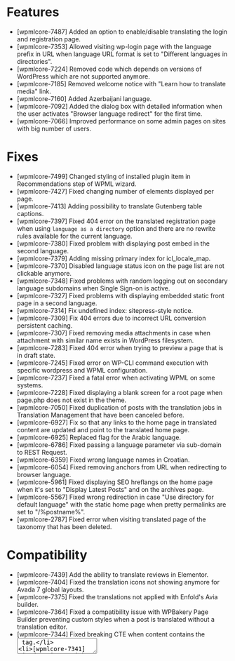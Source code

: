 # Features
* [wpmlcore-7487] Added an option to enable/disable translating the login and registration page.
* [wpmlcore-7353] Allowed visiting wp-login page with the language prefix in URL when language URL format is set to "Different languages in directories".
* [wpmlcore-7224] Removed code which depends on versions of WordPress which are not supported anymore.
* [wpmlcore-7185] Removed welcome notice with "Learn how to translate media" link.
* [wpmlcore-7160] Added Azerbaijani language.
* [wpmlcore-7092] Added the dialog box with detailed information when the user activates "Browser language redirect" for the first time.
* [wpmlcore-7066] Improved performance on some admin pages on sites with big number of users.

# Fixes
* [wpmlcore-7499] Changed styling of installed plugin item in Recommendations step of WPML wizard.
* [wpmlcore-7427] Fixed changing number of elements displayed per page.
* [wpmlcore-7413] Adding possibility to translate Gutenberg table captions.
* [wpmlcore-7397] Fixed 404 error on the translated registration page when using `language as a directory` option and there are no rewrite rules available for the current language.
* [wpmlcore-7380] Fixed problem with displaying post embed in the second language.
* [wpmlcore-7379] Adding missing primary index for icl_locale_map.
* [wpmlcore-7370] Disabled language status icon on the page list are not clickable anymore.
* [wpmlcore-7348] Fixed problems with random logging out on secondary language subdomains when Single Sign-on is active.
* [wpmlcore-7327] Fixed problems with displaying embedded static front page in a second language.
* [wpmlcore-7314] Fix undefined index: sitepress-style notice.
* [wpmlcore-7309] Fix 404 errors due to incorrect URL conversion persistent caching.
* [wpmlcore-7307] Fixed removing media attachments in case when attachment with similar name exists in WordPress filesystem.
* [wpmlcore-7283] Fixed 404 error when trying to preview a page that is in draft state.
* [wpmlcore-7245] Fixed error on WP-CLI command execution with specific wordpress and WPML configuration.
* [wpmlcore-7237] Fixed a fatal error when activating WPML on some systems.
* [wpmlcore-7228] Fixed displaying a blank screen for a root page when page.php does not exist in the theme.
* [wpmlcore-7050] Fixed duplication of posts with the translation jobs in Translation Management that have been canceled before.
* [wpmlcore-6927] Fix so that any links to the home page in translated content are updated and point to the translated home page.
* [wpmlcore-6925] Replaced flag for the Arabic language.
* [wpmlcore-6786] Fixed passing a language parameter via sub-domain to REST Request.
* [wpmlcore-6359] Fixed wrong language names in Croatian.
* [wpmlcore-6054] Fixed removing anchors from URL when redirecting to browser language.
* [wpmlcore-5961] Fixed displaying SEO hreflangs on the home page when it's set to "Display Latest Posts" and on the archives page.
* [wpmlcore-5567] Fixed wrong redirection in case "Use directory for default language" with the static home page when pretty permalinks are set to "/%postname%".
* [wpmlcore-2787] Fixed error when visiting translated page of the taxonomy that has been deleted.

# Compatibility
* [wpmlcore-7439] Add the ability to translate reviews in Elementor.
* [wpmlcore-7404] Fixed the translation icons not showing anymore for Avada 7 global layouts.
* [wpmlcore-7375] Fixed the translations not applied with Enfold's Avia builder.
* [wpmlcore-7364] Fixed a compatibility issue with WPBakery Page Builder preventing custom styles when a post is translated without a translation editor.
* [wpmlcore-7344] Fixed breaking CTE when content contains the <textarea> tag.
* [wpmlcore-7341] Fixed an issue with translation not being applied when the post content has both Gutenberg blocks and page builder shortcodes.
* [wpmlcore-7340] Fixed a styling issue with Elementor PRO Blockquote translation.
* [wpmlcore-7208] Translate counter suffix and prefix elements in Elementor.
* [wpmlcore-7168] Extended information on required plugins versions.
* [wpmlcore-7166] Fixed replacing media translated with Media Translation on Elementor pages when using ATE.
* [wpmlcore-7154] Adding the elements to our configuration, so that self-hosted video and external url video can be translated in the translation editor.
* [wpmlcore-6446] Introduce filter hook `wpml_apply_save_attachment_actions` to enable terms and custom fields synchronization when an attachment is saved.
* [wpmlcore-6367] Replacing Image Class ID for WordPress image element with the translated value.
* [wpmlcore-5797] Added Content-Security-Policy header to fix problems with single-sign-on feature on some hosting providers when using languages in domains.

# Usability
* [wpmlcore-7310] Changed translation field type for Gutenberg HTML block to a text area in CTE.
* [wpmlcore-6650] Fix browser language redirect for English (UK) and similar locales.

# API
* [wpmlcore-7061] Fixing the API and tests for filter wpml_get_link_to_edit_translation.
* [wpmlcore-6438] Fixed displaying of incorrect translations status in Taxonomy Translation when there are more than 1000 taxonomies.